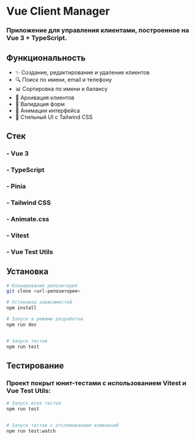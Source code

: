 # Vue Client Manager

 ### Приложение для управления клиентами, построенное на Vue 3 + TypeScript.

## Функциональность

- ✨ Создание, редактирование и удаление клиентов
- 🔍 Поиск по имени, email и телефону
- 📊 Сортировка по имени и балансу
- 📁 Архивация клиентов
- 🎯 Валидация форм
- 💫 Анимации интерфейса
- 🎨 Стильный UI с Tailwind CSS

##  Стек

### - Vue 3
### - TypeScript
### - Pinia
### - Tailwind CSS
### - Animate.css
### - Vitest
### - Vue Test Utils

## Установка

```bash
# Клонирование репозитория
git clone <url-репозитория>

# Установка зависимостей
npm install

# Запуск в режиме разработки
npm run dev


# Запуск тестов
npm run test
```

## Тестирование

### Проект покрыт юнит-тестами с использованием Vitest и Vue Test Utils:

```bash
# Запуск всех тестов
npm run test


# Запуск тестов с отслеживанием изменений
npm run test:watch




